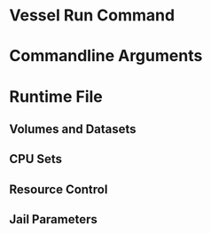 # Vessel Run Command

# Commandline Arguments

# Runtime File

## Volumes and Datasets

## CPU Sets

## Resource Control

## Jail Parameters
